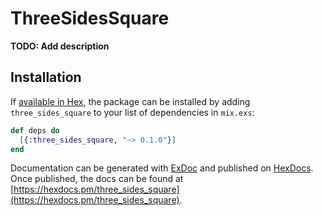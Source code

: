 # ThreeSidesSquare

**TODO: Add description**

## Installation

If [available in Hex](https://hex.pm/docs/publish), the package can be installed
by adding `three_sides_square` to your list of dependencies in `mix.exs`:

```elixir
def deps do
  [{:three_sides_square, "~> 0.1.0"}]
end
```

Documentation can be generated with [ExDoc](https://github.com/elixir-lang/ex_doc)
and published on [HexDocs](https://hexdocs.pm). Once published, the docs can
be found at [https://hexdocs.pm/three_sides_square](https://hexdocs.pm/three_sides_square).

